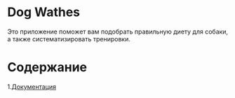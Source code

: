 # Dog Wathes
Это приложение поможет вам подобрать правильную диету для собаки, а также систематизировать тренировки.

# Содержание
1.[Документация](Документация) 
